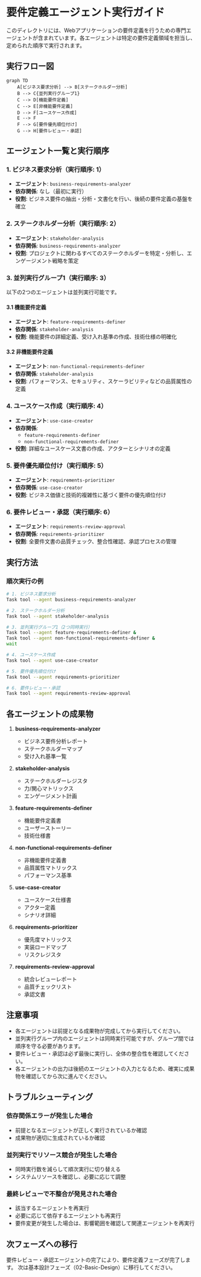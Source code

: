 # 要件定義エージェント実行ガイド

このディレクトリには、Webアプリケーションの要件定義を行うための専門エージェントが含まれています。各エージェントは特定の要件定義領域を担当し、定められた順序で実行されます。

## 実行フロー図

```mermaid
graph TD
    A[ビジネス要求分析] --> B[ステークホルダー分析]
    B --> C{並列実行グループ1}
    C --> D[機能要件定義]
    C --> E[非機能要件定義]
    D --> F[ユースケース作成]
    E --> F
    F --> G[要件優先順位付け]
    G --> H[要件レビュー・承認]
```

## エージェント一覧と実行順序

### 1. ビジネス要求分析（実行順序: 1）

- **エージェント**: `business-requirements-analyzer`
- **依存関係**: なし（最初に実行）
- **役割**: ビジネス要件の抽出・分析・文書化を行い、後続の要件定義の基盤を確立

### 2. ステークホルダー分析（実行順序: 2）

- **エージェント**: `stakeholder-analysis`
- **依存関係**: `business-requirements-analyzer`
- **役割**: プロジェクトに関わるすべてのステークホルダーを特定・分析し、エンゲージメント戦略を策定

### 3. 並列実行グループ1（実行順序: 3）

以下の2つのエージェントは並列実行可能です。

#### 3.1 機能要件定義

- **エージェント**: `feature-requirements-definer`
- **依存関係**: `stakeholder-analysis`
- **役割**: 機能要件の詳細定義、受け入れ基準の作成、技術仕様の明確化

#### 3.2 非機能要件定義

- **エージェント**: `non-functional-requirements-definer`
- **依存関係**: `stakeholder-analysis`
- **役割**: パフォーマンス、セキュリティ、スケーラビリティなどの品質属性の定義

### 4. ユースケース作成（実行順序: 4）

- **エージェント**: `use-case-creator`
- **依存関係**:
  - `feature-requirements-definer`
  - `non-functional-requirements-definer`
- **役割**: 詳細なユースケース文書の作成、アクターとシナリオの定義

### 5. 要件優先順位付け（実行順序: 5）

- **エージェント**: `requirements-prioritizer`
- **依存関係**: `use-case-creator`
- **役割**: ビジネス価値と技術的複雑性に基づく要件の優先順位付け

### 6. 要件レビュー・承認（実行順序: 6）

- **エージェント**: `requirements-review-approval`
- **依存関係**: `requirements-prioritizer`
- **役割**: 全要件文書の品質チェック、整合性確認、承認プロセスの管理

## 実行方法

### 順次実行の例

```bash
# 1. ビジネス要求分析
Task tool --agent business-requirements-analyzer

# 2. ステークホルダー分析
Task tool --agent stakeholder-analysis

# 3. 並列実行グループ1（2つ同時実行）
Task tool --agent feature-requirements-definer &
Task tool --agent non-functional-requirements-definer &
wait

# 4. ユースケース作成
Task tool --agent use-case-creator

# 5. 要件優先順位付け
Task tool --agent requirements-prioritizer

# 6. 要件レビュー・承認
Task tool --agent requirements-review-approval
```

## 各エージェントの成果物

1. **business-requirements-analyzer**
   - ビジネス要件分析レポート
   - ステークホルダーマップ
   - 受け入れ基準一覧

2. **stakeholder-analysis**
   - ステークホルダーレジスタ
   - 力/関心マトリックス
   - エンゲージメント計画

3. **feature-requirements-definer**
   - 機能要件定義書
   - ユーザーストーリー
   - 技術仕様書

4. **non-functional-requirements-definer**
   - 非機能要件定義書
   - 品質属性マトリックス
   - パフォーマンス基準

5. **use-case-creator**
   - ユースケース仕様書
   - アクター定義
   - シナリオ詳細

6. **requirements-prioritizer**
   - 優先度マトリックス
   - 実装ロードマップ
   - リスクレジスタ

7. **requirements-review-approval**
   - 統合レビューレポート
   - 品質チェックリスト
   - 承認文書

## 注意事項

- 各エージェントは前提となる成果物が完成してから実行してください。
- 並列実行グループ内のエージェントは同時実行可能ですが、グループ間では順序を守る必要があります。
- 要件レビュー・承認は必ず最後に実行し、全体の整合性を確認してください。
- 各エージェントの出力は後続のエージェントの入力となるため、確実に成果物を確認してから次に進んでください。

## トラブルシューティング

### 依存関係エラーが発生した場合

- 前提となるエージェントが正しく実行されているか確認
- 成果物が適切に生成されているか確認

### 並列実行でリソース競合が発生した場合

- 同時実行数を減らして順次実行に切り替える
- システムリソースを確認し、必要に応じて調整

### 最終レビューで不整合が発見された場合

- 該当するエージェントを再実行
- 必要に応じて依存するエージェントも再実行
- 要件変更が発生した場合は、影響範囲を確認して関連エージェントを再実行

## 次フェーズへの移行

要件レビュー・承認エージェントの完了により、要件定義フェーズが完了します。
次は基本設計フェーズ（02-Basic-Design）に移行してください。
